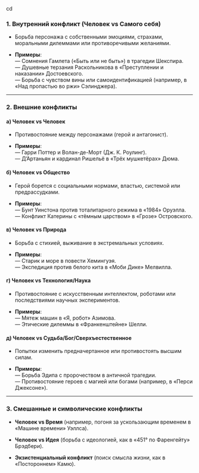 cd

### **1. Внутренний конфликт (Человек vs Самого себя)**

- Борьба персонажа с собственными эмоциями, страхами, моральными дилеммами или противоречивыми желаниями.
    
- **Примеры**:  
    — Сомнения Гамлета («Быть или не быть») в трагедии Шекспира.  
    — Душевные терзания Раскольникова в «Преступлении и наказании» Достоевского.  
    — Борьба с чувством вины или самоидентификацией (например, в «Над пропастью во ржи» Сэлинджера).
    

---

### **2. Внешние конфликты**

#### **а) Человек vs Человек**

- Противостояние между персонажами (герой и антагонист).
    
- **Примеры**:  
    — Гарри Поттер и Волан-де-Морт (Дж. К. Роулинг).  
    — Д’Артаньян и кардинал Ришельё в «Трёх мушкетёрах» Дюма.
    

#### **б) Человек vs Общество**

- Герой борется с социальными нормами, властью, системой или предрассудками.
    
- **Примеры**:  
    — Бунт Уинстона против тоталитарного режима в «1984» Оруэлла.  
    — Конфликт Катерины с «тёмным царством» в «Грозе» Островского.
    

#### **в) Человек vs Природа**

- Борьба с стихией, выживание в экстремальных условиях.
    
- **Примеры**:  
    — Старик и море в повести Хемингуэя.  
    — Экспедиция против белого кита в «Моби Дике» Мелвилла.
    

#### **г) Человек vs Технология/Наука**

- Противостояние с искусственным интеллектом, роботами или последствиями научных экспериментов.
    
- **Примеры**:  
    — Мятеж машин в «Я, робот» Азимова.  
    — Этические дилеммы в «Франкенштейне» Шелли.
    

#### **д) Человек vs Судьба/Бог/Сверхъестественное**

- Попытки изменить предначертанное или противостоять высшим силам.
    
- **Примеры**:  
    — Борьба Эдипа с пророчеством в античной трагедии.  
    — Противостояние героев с магией или богами (например, в «Перси Джексоне»).
    

---

### **3. Смешанные и символические конфликты**

- **Человек vs Время** (например, погоня за ускользающим временем в «Машине времени» Уэллса).
    
- **Человек vs Идея** (борьба с идеологией, как в «451° по Фаренгейту» Брэдбери).
    
- **Экзистенциальный конфликт** (поиск смысла жизни, как в «Постороннем» Камю).